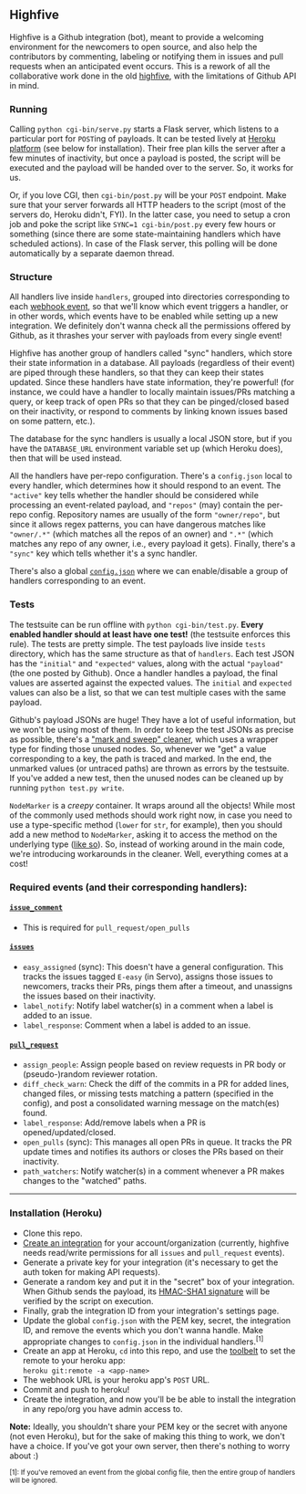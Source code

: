 ## Highfive

Highfive is a Github integration (bot), meant to provide a welcoming environment for the newcomers to open source, and also help the contributors by commenting, labeling or notifying them in issues and pull requests when an anticipated event occurs. This is a rework of all the collaborative work done in the old [highfive](https://github.com/servo/highfive), with the limitations of Github API in mind.

### Running

Calling `python cgi-bin/serve.py` starts a Flask server, which listens to a particular port for `POST`ing of payloads. It can be tested lively at [Heroku platform](http://heroku.com/) (see below for installation). Their free plan kills the server after a few minutes of inactivity, but once a payload is posted, the script will be executed and the payload will be handed over to the server. So, it works for us.

Or, if you love CGI, then `cgi-bin/post.py` will be your `POST` endpoint. Make sure that your server forwards all HTTP headers to the script (most of the servers do, Heroku didn't, FYI). In the latter case, you need to setup a cron job and poke the script like `SYNC=1 cgi-bin/post.py` every few hours or something (since there are some state-maintaining handlers which have scheduled actions). In case of the Flask server, this polling will be done automatically by a separate daemon thread.

### Structure

All handlers live inside `handlers`, grouped into directories corresponding to each [webhook event](https://developer.github.com/webhooks/#events), so that we'll know which event triggers a handler, or in other words, which events have to be enabled while setting up a new integration. We definitely don't wanna check all the permissions offered by Github, as it thrashes your server with payloads from every single event!

Highfive has another group of handlers called "sync" handlers, which store their state information in a database. All payloads (regardless of their event) are piped through these handlers, so that they can keep their states updated. Since these handlers have state information, they're powerful! (for instance, we could have a handler to locally maintain issues/PRs matching a query, or keep track of open PRs so that they can be pinged/closed based on their inactivity, or respond to comments by linking known issues based on some pattern, etc.).

The database for the sync handlers is usually a local JSON store, but if you have the `DATABASE_URL` environment variable set up (which Heroku does), then that will be used instead.

All the handlers have per-repo configuration. There's a `config.json` local to every handler, which determines how it should respond to an event. The `"active"` key tells whether the handler should be considered while processing an event-related payload, and `"repos"` (may) contain the per-repo config. Repository names are usually of the form `"owner/repo"`, but since it allows regex patterns, you can have dangerous matches like `"owner/.*"` (which matches all the repos of an owner) and `".*"` (which matches any repo of any owner, i.e., every payload it gets). Finally, there's a `"sync"` key which tells whether it's a sync handler.

There's also a global [`config.json`](https://github.com/servo-automation/highfive/blob/master/cgi-bin/config.json) where we can enable/disable a group of handlers corresponding to an event.

### Tests

The testsuite can be run offline with `python cgi-bin/test.py`. **Every enabled handler should at least have one test!** (the testsuite enforces this rule). The tests are pretty simple. The test payloads live inside `tests` directory, which has the same structure as that of `handlers`. Each test JSON has the `"initial"` and `"expected"` values, along with the actual `"payload"` (the one posted by Github). Once a handler handles a payload, the final values are asserted against the expected values. The `initial` and `expected` values can also be a list, so that we can test multiple cases with the same payload.

Github's payload JSONs are huge! They have a lot of useful information, but we won't be using most of them. In order to keep the test JSONs as precise as possible, there's a ["mark and sweep" cleaner](https://github.com/servo-automation/highfive/blob/master/cgi-bin/helpers/json_cleanup.py), which uses a wrapper type for finding those unused nodes. So, whenever we "get" a value corresponding to a key, the path is traced and marked. In the end, the unmarked values (or untraced paths) are thrown as errors by the testsuite. If you've added a new test, then the unused nodes can be cleaned up by running `python test.py write`.

`NodeMarker` is a *creepy* container. It wraps around all the objects! While most of the commonly used methods should work right now, in case you need to use a type-specific method (`lower` for `str`, for example), then you should add a new method to `NodeMarker`, asking it to access the method on the underlying type ([like so](https://github.com/servo-automation/highfive/blob/8691a1ce0dce6045194f2a5510c0f63d2da72804/helpers/json_cleanup.py#L50-L51)). So, instead of working around in the main code, we're introducing workarounds in the cleaner. Well, everything comes at a cost!

### Required events (and their corresponding handlers):

#### [`issue_comment`](https://developer.github.com/v3/activity/events/types/#issuecommentevent)
 - This is required for `pull_request/open_pulls`

#### [`issues`](https://developer.github.com/v3/activity/events/types/#issuesevent)
 - `easy_assigned` (sync): This doesn't have a general configuration. This tracks the issues tagged `E-easy` (in Servo), assigns those issues to newcomers, tracks their PRs, pings them after a timeout, and unassigns the issues based on their inactivity.
 - `label_notify`: Notify label watcher(s) in a comment when a label is added to an issue.
 - `label_response`: Comment when a label is added to an issue.

#### [`pull_request`](https://developer.github.com/v3/activity/events/types/#pullrequestevent)
 - `assign_people`: Assign people based on review requests in PR body or (pseudo-)random reviewer rotation.
 - `diff_check_warn`: Check the diff of the commits in a PR for added lines, changed files, or missing tests matching a pattern (specified in the config), and post a consolidated warning message on the match(es) found.
 - `label_response`: Add/remove labels when a PR is opened/updated/closed.
 - `open_pulls` (sync): This manages all open PRs in queue. It tracks the PR update times and notifies its authors or closes the PRs based on their inactivity.
 - `path_watchers`: Notify watcher(s) in a comment whenever a PR makes changes to the "watched" paths.

---

### Installation (Heroku)

- Clone this repo.
- [Create an integration](https://github.com/settings/integrations/new) for your account/organization (currently, highfive needs read/write permissions for all `issues` and `pull_request` events).
- Generate a private key for your integration (it's necessary to get the auth token for making API requests).
- Generate a random key and put it in the "secret" box of your integration. When Github sends the payload, its [HMAC-SHA1 signature](https://developer.github.com/webhooks/securing/) will be verified by the script on execution.
- Finally, grab the integration ID from your integration's settings page.
- Update the global `config.json` with the PEM key, secret, the integration ID, and remove the events which you don't wanna handle. Make appropriate changes to `config.json` in the individual handlers.<sup>[1]</sup>
- Create an app at Heroku, `cd` into this repo, and use the [toolbelt](https://devcenter.heroku.com/articles/heroku-command-line) to set the remote to your heroku app: <br /> `heroku git:remote -a <app-name>`
- The webhook URL is your heroku app's `POST` URL.
- Commit and push to heroku!
- Create the integration, and now you'll be be able to install the integration in any repo/org you have admin access to.

**Note:** Ideally, you shouldn't share your PEM key or the secret with anyone (not even Heroku), but for the sake of making this thing to work, we don't have a choice. If you've got your own server, then there's nothing to worry about :)

<sup>
[1]: If you've removed an event from the global config file, then the entire group of handlers will be ignored. <br />
</sup>
